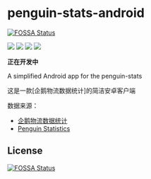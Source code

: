 # penguin-stats-android
[![FOSSA Status](https://app.fossa.com/api/projects/git%2Bgithub.com%2FFlatigers%2Fpenguin-stats-android.svg?type=shield)](https://app.fossa.com/projects/git%2Bgithub.com%2FFlatigers%2Fpenguin-stats-android?ref=badge_shield)


![](https://img.shields.io/badge/license-MIT-blue)
![](https://img.shields.io/badge/platform-Android__x86--64-green)
![](https://img.shields.io/badge/state-developing-red)
![](https://img.shields.io/badge/build-passing-brightgreen)

**正在开发中**

A simplified Android app for the penguin-stats

这是一款[企鹅物流数据统计]的简洁安卓客户端

数据来源：

- [企鹅物流数据统计](https://penguin-stats.cn/)
- [Penguin Statistics](https://github.com/penguin-statistics)

## License
[![FOSSA Status](https://app.fossa.com/api/projects/git%2Bgithub.com%2FFlatigers%2Fpenguin-stats-android.svg?type=large)](https://app.fossa.com/projects/git%2Bgithub.com%2FFlatigers%2Fpenguin-stats-android?ref=badge_large)